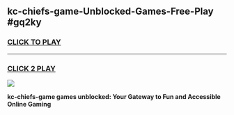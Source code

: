 
## kc-chiefs-game-Unblocked-Games-Free-Play #gq2ky
<h3>
<a href="https://us.freeplayer.one?title=kc-chiefs-game&ref=9M">CLICK TO PLAY</a></h3>
<hr>

<h3>
<a href="https://us.freeplayer.one?title=kc-chiefs-game&ref=9M">CLICK 2 PLAY</a>
  
</h3>

<a href="https://us.freeplayer.one?title=kc-chiefs-game&ref=9M"><img src="https://clearcache.store/games.png"></a>


**kc-chiefs-game games unblocked: Your Gateway to Fun and Accessible Online Gaming**
